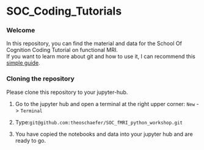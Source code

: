 # SOC_Coding_Tutorials

### Welcome

In this repository, you can find the material and data for the School Of Cognition Coding Tutorial on functional MRI.  
If you want to learn more about git and how to use it, I can recommend this [simple guide](https://rogerdudler.github.io/git-guide/).


### Cloning the repository
Please clone this repository to your jupyter-hub.

1. Go to the jupyter hub and open a terminal at the right upper corner: `New` -> `Terminal`

2. Type:`git@github.com:theoschaefer/SOC_fMRI_python_workshop.git`

3. You have copied the notebooks and data into your jupyter hub and are ready to go. 
